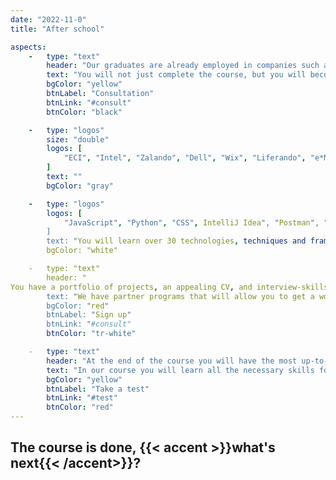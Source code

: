 ```yaml
---
date: "2022-11-0"
title: "After school"

aspects: 
    -   type: "text"
        header: "Our graduates are already employed in companies such as Liferando, Zalando, Accenture, Idealo, Microsoft, Philips, Dell, Intel, Cisco, UpTeam /USA/, CloudGeometry /USA/, Initech /Israel/, Adastra /Czech-Germany/, Itolium /Germany/) and others."
        text: "You will not just complete the course, but you will become an appealing candidate for employment with tangible experience and skills."
        bgColor: "yellow"
        btnLabel: "Consultation"
        btnLink: "#consult"
        btnColor: "black"

    -   type: "logos"
        size: "double"
        logos: [
            "ECI", "Intel", "Zalando", "Dell", "Wix", "Liferando", "e*Message", "DayTwo", "SAP", "Philips", "Check Point", "Applied materials", "Initech", "Pendo", "Microsoft", "Veepee", "TeleMessage", "American express", "BD innovations", "Amdocs", "Accenture", "JP Morgan Chase", "Kodak"
        ]
        text: ""
        bgColor: "gray"

    -   type: "logos"
        logos: [
            "JavaScript", "Python", "CSS", IntelliJ Idea", "Postman", "Linux", "Java", "Docker", "MySQL", "GitHub", "ReactJS", "AWS", "HTML", "NodeJS", "Spring" 
        ]
        text: "You will learn over 30 technologies, techniques and frameworks: TestRail ■ Confluence ■ Serverless JIRA ■ Kubernetes ■ Fiddler ■ Maven ■ Unittest ■ REST-assured ■ TestNG ■ JUnit ■ Cucumber (Gherkin) ■ Selenium ■ Docker ■ Jenkins ■ TDD ■ Agile/SCRUM ■ PostgreSQL ■ Probability Ubuntu ■ MQs ■ Terraform ■ AWS ■ JUnit + Mockito ■ Spring ■ TypeScript"
        bgColor: "white"

    -   type: "text"
        header: "
You have a portfolio of projects, an appealing CV, and interview-skills."
        text: "We have partner programs that will allow you to get a work placement with our partners and earn from 3,750 Euro per month."
        bgColor: "red"
        btnLabel: "Sign up"
        btnLink: "#consult"
        btnColor: "tr-white"

    -   type: "text"
        header: "At the end of the course you will have the most up-to-date technologies of software development skills and will be ready to work with modern IT-architecture."
        text: "In our course you will learn all the necessary skills for employment in an IT company."
        bgColor: "yellow"
        btnLabel: "Take a test"
        btnLink: "#test"
        btnColor: "red"   
---
```


## The course is done, {{< accent >}}what's next{{< /accent>}}?
